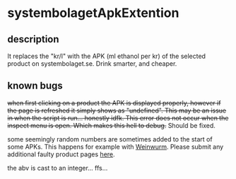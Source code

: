 # systembolagetApkExtention

## description
It replaces the "kr/l" with the APK (ml ethanol per kr) of the selected product on systembolaget.se. Drink smarter, and cheaper.

## known bugs
~~when first clicking on a product the APK is displayed properly, however if the page is refreshed it simply shows as "undefined". This may be an issue in when the script is run... honestly idfk. This error does not occur when the inspect menu is open. Which makes this hell to debug.~~ Should be fixed.



some seemingly random numbers are sometimes added to the start of some APKs. This happens for example with [Weinwurm](https://www.systembolaget.se/produkt/vin/weinwurm-2315301/). Please submit any additional faulty product pages [here](https://forms.gle/f6RsMeme7gchasgv7).



the abv is cast to an integer... ffs...
